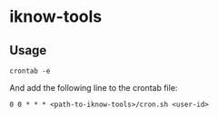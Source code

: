 # iknow-tools

## Usage

```shell
crontab -e
```

And add the following line to the crontab file:

```
0 0 * * * <path-to-iknow-tools>/cron.sh <user-id>
```
